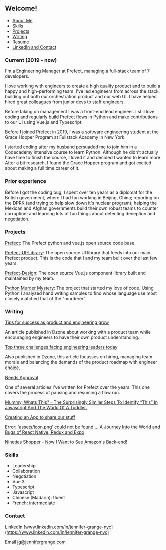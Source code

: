 ## Welcome!
- [About Me](#about-Me)
- [Skills](#skills)
- [Projects](#projects)
- [Writing](#writing)
- [Resume](Jennifer_Grange.pdf)
- [LinkedIn and Contact](#contact)

### Current (2019 - now)

I'm a Engineering Manager at [Prefect](https://www.prefect.io/), managing a full-stack team of 7 developers. 

I love working with engineers to create a high quality product and to build a happy and high-performing team. I've led engineers from across the stack, building out both our orchestration product and our web UI. I have helped hired great colleagues from junior devs to staff engineers. 

Before taking on management I was a front-end lead engineer. I still love coding and regularly build Prefect flows in Python and make contributions to our UI using Vue.js and Typescript. 

Before I joined Prefect in 2019, I was a software engineering student at the Grace Hopper Program at Fullstack Academy in New York.  

I started coding after my husband persuaded me to join him in a Codecademy intensive course to learn Python. Although he didn't actually have time to finish the course, I loved it and decided I wanted to learn more. After a bit research, I found the Grace Hopper program and got excited about making a full time career of it. 

### Prior experience

Before I got the coding bug, I spent over ten years as a diplomat for the British government, where I had fun working in Beijing, China; reporting on the DPRK (and trying to help slow down it's nuclear program); helping the Mexican and Afghan governments build their own robust teams to counter corruption; and learning lots of fun things about detecting deception and negotiation. 


### Projects

[Prefect](https://github.com/PrefectHQ/prefect): The Prefect python and vue.js open source code base. 

[Prefect-UI-Library](https://github.com/PrefectHQ/prefect-ui-library): The open source UI library that feeds into our main Prefect product.  This is the code that I and my team built over the last few years. 

[Prefect-Design](https://github.com/PrefectHQ/prefect-design): The open source Vue.js component library built and maintained by my team. 

[Python Murder Mystery](https://github.com/zhen0/PythonProjects): The project that started my love of code. Using Python I analyzed hand writing samples to find whose language use most closely matched that of the "murderer".


### Writing
[Tips for success as product and engineering grow](https://dzone.com/articles/3-tips-for-success-as-product-and-engineering-grow)

An article published in Dzone about working with a product team while encouraging engineers to have their own product understanding.

[Top three challenges facing engineering leaders today](https://dzone.com/articles/the-top-3-challenges-facing-engineering-leaders-to)

Also published in Dzone, this article focusses on hiring, managing team morale and balancing the demands of the product roadmap with engineer choice. 

[Needs Approval](https://medium.com/the-prefect-blog/needs-approval-184f2512a3cf)

One of several articles I've written for Prefect over the years.  This one covers the process of pausing and resuming a flow run. 

[Mummy, Whats This? - The Surprisingly Similar Steps To Identify “This” In Javascript And The World Of A Toddler.](whats-this.md)

[Creating an App to share our stuff](share.md)

[Error: 'assets/icon.png' could not be found…. A Journey Into the World and Bugs of React Native, Redux and Expo ](expo.md) 

[Nineties Shopper - Now I Want to See Amazon's Back-end!](Nineties.md)

### Skills

- Leadership
- Collaboration
- Negotiation
- Vue 3
- Typescript
- Javascript
- Chinese (Madarin): fluent
- French: intermediate

### Contact

LinkedIn [www.linkedin.com/in/jennifer-grange-nyc](https://www.linkedin.com/in/jennifer-grange-nyc)

Email <jg@jennifergrange.com>
